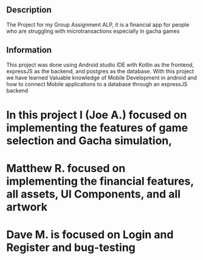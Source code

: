 ## Description
The Project for my Group Assignment ALP, it is a financial app for people who are struggling with microtransactions especially in gacha games


## Information
This project was done using Android studio IDE with Kotlin as the frontend, expressJS as the backend, and postgres as the database.
With this project we have learned Valuable knowledge of Mobile Development in android and how to connect Mobile applications to a database through an expressJS backend

# In this project I (Joe A.) focused on implementing the features of game selection and Gacha simulation, 

# Matthew R. focused on implementing the financial features, all assets, UI Components, and all artwork

# Dave M. is focused on Login and Register and bug-testing
